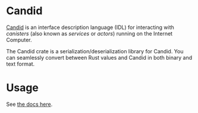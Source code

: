 # Candid

[Candid](https://github.com/dfinity/candid/tree/master/spec/Candid.md) is an interface description language (IDL) for interacting with _canisters_ (also known as _services_ or _actors_) running on the Internet Computer.

The Candid crate is a serialization/deserialization library for Candid. You can seamlessly convert between Rust values and Candid in both binary and text format.

# Usage

See [the docs here](https://docs.rs/candid).
